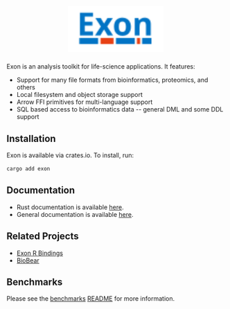 <h1 align="center">
    <img src="https://raw.githubusercontent.com/wheretrue/exon/main/.github/images/logo.svg" width="220px" alt="Exon" />
</h1>

Exon is an analysis toolkit for life-science applications. It features:

* Support for many file formats from bioinformatics, proteomics, and others
* Local filesystem and object storage support
* Arrow FFI primitives for multi-language support
* SQL based access to bioinformatics data -- general DML and some DDL support

## Installation

Exon is available via crates.io. To install, run:

```bash
cargo add exon
```

## Documentation

* Rust documentation is available [here](https://docs.rs/exon).
* General documentation is available [here](https://www.wheretrue.dev/docs/exon/).

## Related Projects

* [Exon R Bindings](./exon-r/README.md)
* [BioBear](https://www.github.com/wheretrue/biobear)

## Benchmarks

Please see the [benchmarks](exon-benchmarks) [README](exon-benchmarks/README.md) for more information.
